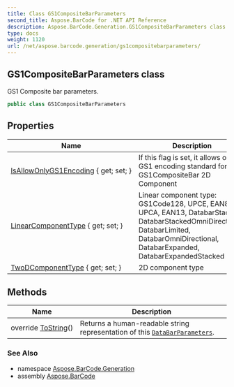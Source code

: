 ```yaml
---
title: Class GS1CompositeBarParameters
second_title: Aspose.BarCode for .NET API Reference
description: Aspose.BarCode.Generation.GS1CompositeBarParameters class. GS1 Composite bar parameters
type: docs
weight: 1120
url: /net/aspose.barcode.generation/gs1compositebarparameters/
---
```

## GS1CompositeBarParameters class

GS1 Composite bar parameters.

```csharp
public class GS1CompositeBarParameters
```

## Properties

| Name | Description |
| --- | --- |
| [IsAllowOnlyGS1Encoding](../../aspose.barcode.generation/gs1compositebarparameters/isallowonlygs1encoding/) { get; set; } | If this flag is set, it allows only GS1 encoding standard for GS1CompositeBar 2D Component |
| [LinearComponentType](../../aspose.barcode.generation/gs1compositebarparameters/linearcomponenttype/) { get; set; } | Linear component type: GS1Code128, UPCE, EAN8, UPCA, EAN13, DatabarStacked, DatabarStackedOmniDirectional, DatabarLimited, DatabarOmniDirectional, DatabarExpanded, DatabarExpandedStacked |
| [TwoDComponentType](../../aspose.barcode.generation/gs1compositebarparameters/twodcomponenttype/) { get; set; } | 2D component type |

## Methods

| Name | Description |
| --- | --- |
| override [ToString](../../aspose.barcode.generation/gs1compositebarparameters/tostring/)() | Returns a human-readable string representation of this [`DataBarParameters`](../databarparameters/). |

### See Also

* namespace [Aspose.BarCode.Generation](../../aspose.barcode.generation/)
* assembly [Aspose.BarCode](../../)


